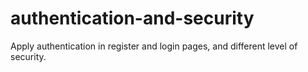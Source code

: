 # authentication-and-security
Apply authentication in register and login pages, and different level of security.
